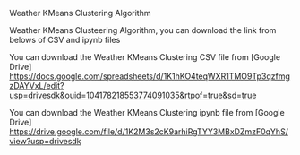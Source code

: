 Weather KMeans Clustering Algorithm

Weather KMeans Clusteering Algorithm, you can download the link from belows of CSV and ipynb files

You can download the Weather KMeans Clustering CSV file from [Google Drive] https://docs.google.com/spreadsheets/d/1K1hKO4teqWXR1TMO9Tp3qzfmgzDAYVxL/edit?usp=drivesdk&ouid=104178218553774091035&rtpof=true&sd=true

You can download the Weather KMeans Clustering ipynb file from [Google Drive] https://drive.google.com/file/d/1K2M3s2cK9arhiRgTYY3MBxDZmzF0qYhS/view?usp=drivesdk
